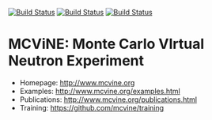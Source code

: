 [![Build Status](https://github.com/mcvine/mcvine/workflows/CI/badge.svg)](https://github.com/mcvine/mcvine/actions?query=workflow%3ACI)
[![Build Status](https://codebuild.us-east-1.amazonaws.com/badges?uuid=eyJlbmNyeXB0ZWREYXRhIjoiaXlJQ29MMnVyOXF5ZWxackI3eVJwQWRwSG9pb1pncGd2eExjdGhoaEp4cktEdTIra203OHlLN3V5UkVZbE5pSW55L0lCZGtjWlFCTWJ5S3JsejJpaW44PSIsIml2UGFyYW1ldGVyU3BlYyI6ImsvYnZZUGNFWVM2ZWMwT1IiLCJtYXRlcmlhbFNldFNlcmlhbCI6MX0%3D&branch=master)](https://console.aws.amazon.com/codesuite/codebuild/668650830132/projects/mcvine-core-py3)
[![Build Status](https://travis-ci.com/mcvine/mcvine.svg?branch=master)](https://travis-ci.com/mcvine/mcvine)


# MCViNE: Monte Carlo VIrtual Neutron Experiment

* Homepage: http://www.mcvine.org
* Examples: http://www.mcvine.org/examples.html
* Publications: http://www.mcvine.org/publications.html
* Training: https://github.com/mcvine/training
